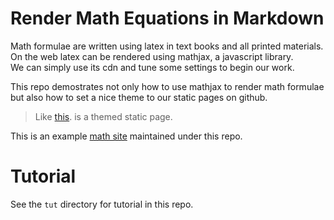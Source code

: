 # Render Math Equations in Markdown

Math formulae are written using latex in text books and all printed materials. On the web latex can be rendered using mathjax, a javascript library.  
We can simply use its cdn and tune some settings to begin our work.

This repo demostrates not only how to use mathjax to render math formulae but also how to set a nice theme to our static pages on github.  
> Like [this](https://mantejjosan.github.io/tutorials). is a themed static page.

This is an example [math site](https://mantejjosan.github.io/math-made-easy/) maintained under this repo.  

# Tutorial

See the `tut` directory for tutorial in this repo.
